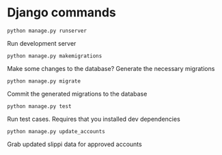 # Django commands

`python manage.py runserver`

Run development server

`python manage.py makemigrations`

Make some changes to the database? Generate the necessary migrations

`python manage.py migrate`

Commit the generated migrations to the database

`python manage.py test`

Run test cases. Requires that you installed dev dependencies

`python manage.py update_accounts`

Grab updated slippi data for approved accounts